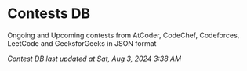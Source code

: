 # Contests DB

Ongoing and Upcoming contests from AtCoder, CodeChef, Codeforces, LeetCode and GeeksforGeeks in JSON format

*Contest DB last updated at Sat, Aug 3, 2024 3:38 AM*  
